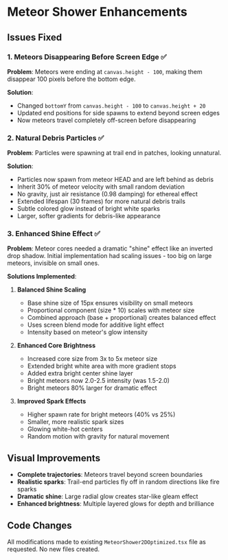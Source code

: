 # Meteor Shower Enhancements

## Issues Fixed

### 1. Meteors Disappearing Before Screen Edge ✅
**Problem**: Meteors were ending at `canvas.height - 100`, making them disappear 100 pixels before the bottom edge.

**Solution**: 
- Changed `bottomY` from `canvas.height - 100` to `canvas.height + 20`
- Updated end positions for side spawns to extend beyond screen edges
- Now meteors travel completely off-screen before disappearing

### 2. Natural Debris Particles ✅
**Problem**: Particles were spawning at trail end in patches, looking unnatural.

**Solution**:
- Particles now spawn from meteor HEAD and are left behind as debris
- Inherit 30% of meteor velocity with small random deviation
- No gravity, just air resistance (0.98 damping) for ethereal effect
- Extended lifespan (30 frames) for more natural debris trails
- Subtle colored glow instead of bright white sparks
- Larger, softer gradients for debris-like appearance

### 3. Enhanced Shine Effect ✅
**Problem**: Meteor cores needed a dramatic "shine" effect like an inverted drop shadow. Initial implementation had scaling issues - too big on large meteors, invisible on small ones.

**Solutions Implemented**:
1. **Balanced Shine Scaling**
   - Base shine size of 15px ensures visibility on small meteors
   - Proportional component (size * 10) scales with meteor size
   - Combined approach (base + proportional) creates balanced effect
   - Uses screen blend mode for additive light effect
   - Intensity based on meteor's glow intensity

2. **Enhanced Core Brightness**
   - Increased core size from 3x to 5x meteor size
   - Extended bright white area with more gradient stops
   - Added extra bright center shine layer
   - Bright meteors now 2.0-2.5 intensity (was 1.5-2.0)
   - Bright meteors 80% larger for dramatic effect

3. **Improved Spark Effects**
   - Higher spawn rate for bright meteors (40% vs 25%)
   - Smaller, more realistic spark sizes
   - Glowing white-hot centers
   - Random motion with gravity for natural movement

## Visual Improvements

- **Complete trajectories**: Meteors travel beyond screen boundaries
- **Realistic sparks**: Trail-end particles fly off in random directions like fire sparks
- **Dramatic shine**: Large radial glow creates star-like gleam effect
- **Enhanced brightness**: Multiple layered glows for depth and brilliance

## Code Changes
All modifications made to existing `MeteorShower2DOptimized.tsx` file as requested.
No new files created.